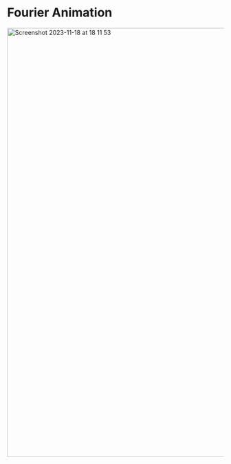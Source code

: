 # Fourier Animation

<img width="1000" alt="Screenshot 2023-11-18 at 18 11 53" src="https://github.com/xeweva/Fourier-Animation/assets/54597813/5110bd0c-7be8-47b7-a8bc-59fdcfa3d92a">

